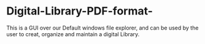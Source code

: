 # Digital-Library-PDF-format-
This is a GUI over our Default windows file explorer, and can be used by the user to creat, organize and maintain a digital Library.
